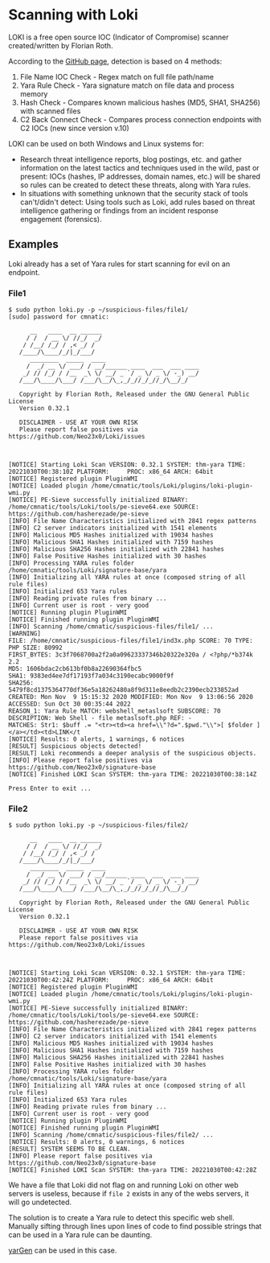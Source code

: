 # Scanning with Loki

LOKI is a free open source IOC (Indicator of Compromise) scanner created/written by Florian Roth.

According to the [GitHub page](https://github.com/Neo23x0/Loki), detection is based on 4 methods:

1. File Name IOC Check - Regex match on full file path/name
2. Yara Rule Check - Yara signature match on file data and process memory
3. Hash Check - Compares known malicious hashes (MD5, SHA1, SHA256) with scanned files
4. C2 Back Connect Check - Compares process connection endpoints with C2 IOCs (new since version v.10)

LOKI can be used on both Windows and Linux systems for:

* Research threat intelligence reports, blog postings, etc. and gather information on the latest tactics and techniques 
used in the wild, past or present: IOCs (hashes, IP addresses, domain names, etc.) will be shared so rules can be 
created to detect these threats, along with Yara rules. 
* In situations with something unknown that the security stack of tools can't/didn't detect: Using tools such as 
Loki, add rules based on threat intelligence gathering or findings from an incident response engagement (forensics).

## Examples

Loki already has a set of Yara rules for start scanning for evil on an endpoint.

### File1

```text
$ sudo python loki.py -p ~/suspicious-files/file1/
[sudo] password for cmnatic: 
                                                                               
      __   ____  __ ______                            
     / /  / __ \/ //_/  _/                            
    / /__/ /_/ / ,< _/ /                              
   /____/\____/_/|_/___/                              
      ________  _____  ____                           
     /  _/ __ \/ ___/ / __/______ ____  ___  ___ ____ 
    _/ // /_/ / /__  _\ \/ __/ _ `/ _ \/ _ \/ -_) __/ 
   /___/\____/\___/ /___/\__/\_,_/_//_/_//_/\__/_/    

   Copyright by Florian Roth, Released under the GNU General Public License
   Version 0.32.1
  
   DISCLAIMER - USE AT YOUR OWN RISK
   Please report false positives via https://github.com/Neo23x0/Loki/issues
  
                                                                               

[NOTICE] Starting Loki Scan VERSION: 0.32.1 SYSTEM: thm-yara TIME: 20221030T00:38:10Z PLATFORM:     PROC: x86_64 ARCH: 64bit 
[NOTICE] Registered plugin PluginWMI
[NOTICE] Loaded plugin /home/cmnatic/tools/Loki/plugins/loki-plugin-wmi.py
[NOTICE] PE-Sieve successfully initialized BINARY: /home/cmnatic/tools/Loki/tools/pe-sieve64.exe SOURCE: https://github.com/hasherezade/pe-sieve
[INFO] File Name Characteristics initialized with 2841 regex patterns
[INFO] C2 server indicators initialized with 1541 elements
[INFO] Malicious MD5 Hashes initialized with 19034 hashes
[INFO] Malicious SHA1 Hashes initialized with 7159 hashes
[INFO] Malicious SHA256 Hashes initialized with 22841 hashes
[INFO] False Positive Hashes initialized with 30 hashes
[INFO] Processing YARA rules folder /home/cmnatic/tools/Loki/signature-base/yara
[INFO] Initializing all YARA rules at once (composed string of all rule files)
[INFO] Initialized 653 Yara rules
[INFO] Reading private rules from binary ...
[INFO] Current user is root - very good
[NOTICE] Running plugin PluginWMI
[NOTICE] Finished running plugin PluginWMI
[INFO] Scanning /home/cmnatic/suspicious-files/file1/ ...  
[WARNING] 
FILE: /home/cmnatic/suspicious-files/file1/ind3x.php SCORE: 70 TYPE: PHP SIZE: 80992 
FIRST_BYTES: 3c3f7068700a2f2a0a09623337346b20322e320a / <?php/*b374k 2.2 
MD5: 1606bdac2cb613bf0b8a22690364fbc5 
SHA1: 9383ed4ee7df17193f7a034c3190ecabc9000f9f 
SHA256: 5479f8cd1375364770df36e5a18262480a8f9d311e8eedb2c2390ecb233852ad CREATED: Mon Nov  9 15:15:32 2020 MODIFIED: Mon Nov  9 13:06:56 2020 ACCESSED: Sun Oct 30 00:35:44 2022 
REASON_1: Yara Rule MATCH: webshell_metaslsoft SUBSCORE: 70 
DESCRIPTION: Web Shell - file metaslsoft.php REF: - 
MATCHES: Str1: $buff .= "<tr><td><a href=\\"?d=".$pwd."\\">[ $folder ]</a></td><td>LINK</t
[NOTICE] Results: 0 alerts, 1 warnings, 6 notices
[RESULT] Suspicious objects detected!
[RESULT] Loki recommends a deeper analysis of the suspicious objects.
[INFO] Please report false positives via https://github.com/Neo23x0/signature-base
[NOTICE] Finished LOKI Scan SYSTEM: thm-yara TIME: 20221030T00:38:14Z
 
Press Enter to exit ...
```

### File2

```text
$ sudo python loki.py -p ~/suspicious-files/file2/
                                                                               
      __   ____  __ ______                            
     / /  / __ \/ //_/  _/                            
    / /__/ /_/ / ,< _/ /                              
   /____/\____/_/|_/___/                              
      ________  _____  ____                           
     /  _/ __ \/ ___/ / __/______ ____  ___  ___ ____ 
    _/ // /_/ / /__  _\ \/ __/ _ `/ _ \/ _ \/ -_) __/ 
   /___/\____/\___/ /___/\__/\_,_/_//_/_//_/\__/_/    

   Copyright by Florian Roth, Released under the GNU General Public License
   Version 0.32.1
  
   DISCLAIMER - USE AT YOUR OWN RISK
   Please report false positives via https://github.com/Neo23x0/Loki/issues
  
                                                                               

[NOTICE] Starting Loki Scan VERSION: 0.32.1 SYSTEM: thm-yara TIME: 20221030T00:42:24Z PLATFORM:     PROC: x86_64 ARCH: 64bit 
[NOTICE] Registered plugin PluginWMI
[NOTICE] Loaded plugin /home/cmnatic/tools/Loki/plugins/loki-plugin-wmi.py
[NOTICE] PE-Sieve successfully initialized BINARY: /home/cmnatic/tools/Loki/tools/pe-sieve64.exe SOURCE: https://github.com/hasherezade/pe-sieve
[INFO] File Name Characteristics initialized with 2841 regex patterns
[INFO] C2 server indicators initialized with 1541 elements
[INFO] Malicious MD5 Hashes initialized with 19034 hashes
[INFO] Malicious SHA1 Hashes initialized with 7159 hashes
[INFO] Malicious SHA256 Hashes initialized with 22841 hashes
[INFO] False Positive Hashes initialized with 30 hashes
[INFO] Processing YARA rules folder /home/cmnatic/tools/Loki/signature-base/yara
[INFO] Initializing all YARA rules at once (composed string of all rule files)
[INFO] Initialized 653 Yara rules
[INFO] Reading private rules from binary ...
[INFO] Current user is root - very good
[NOTICE] Running plugin PluginWMI
[NOTICE] Finished running plugin PluginWMI
[INFO] Scanning /home/cmnatic/suspicious-files/file2/ ...  
[NOTICE] Results: 0 alerts, 0 warnings, 6 notices
[RESULT] SYSTEM SEEMS TO BE CLEAN.
[INFO] Please report false positives via https://github.com/Neo23x0/signature-base
[NOTICE] Finished LOKI Scan SYSTEM: thm-yara TIME: 20221030T00:42:28Z
```

We have a file that Loki did not flag on and running Loki on other web servers is useless, because if `file 2` exists 
in any of the webs servers, it will go undetected.

The solution is to create a Yara rule to detect this specific web shell. Manually sifting through lines upon lines of 
code to find possible strings that can be used in a Yara rule can be daunting.

[yarGen](yargen.md) can be used in this case.

